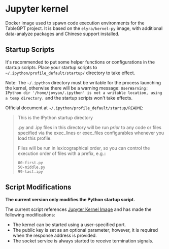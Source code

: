 # Jupyter kernel

Docker image used to spawn code execution environments for the TableGPT project. It is based on the `elyra/kernel-py` image, with additional data-analyze packages and Chinese support installed.

## Startup Scripts

It's recommended to put some helper functions or configurations in the startup scripts. Place your startup scripts to `~/.ipython/profile_default/startup/` directory to take effect.

Note: The `~/.ipython` directory must be writable for the process launching the kernel, otherwise there will be a warning message: `UserWarning: IPython dir '/home/jovyan/.ipython' is not a writable location, using a temp directory.` and the startup scripts won't take effects.

Official document at `~/.ipython/profile_default/startup/README`:

> This is the IPython startup directory
>
> .py and .ipy files in this directory will be run *prior* to any code or files specified
> via the exec_lines or exec_files configurables whenever you load this profile.
>
> Files will be run in lexicographical order, so you can control the execution order of files
> with a prefix, e.g.::
>
>     00-first.py
>     50-middle.py
>     99-last.ipy

## Script Modifications

**The current version only modifies the Python startup script.**

The current script references [Jupyter Kernel Image](https://github.com/jupyter-server/enterprise_gateway/tree/main/etc/kernel-launchers) and has made the following modifications:

- The kernel can be started using a user-specified port.
- The public key is set as an optional parameter; however, it is required when the response address is provided.
- The socket service is always started to receive termination signals.
